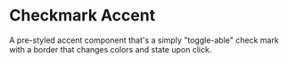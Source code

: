# Checkmark Accent 
A pre-styled accent component that's a simply "toggle-able" check mark with a border that changes colors and state upon click.
